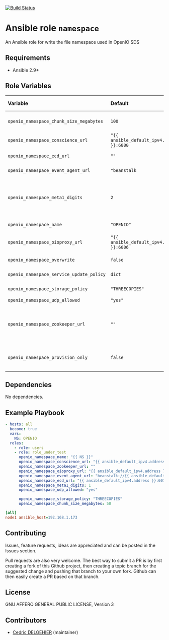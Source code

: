 [![Build Status](https://travis-ci.org/open-io/ansible-role-openio-namespace.svg?branch=master)](https://travis-ci.org/open-io/ansible-role-openio-namespace)
# Ansible role `namespace`

An Ansible role for write the file namespace used in OpenIO SDS

## Requirements

- Ansible 2.9+

## Role Variables


| Variable   | Default | Comments (type)  |
| :---       | :---    | :---             |
| `openio_namespace_chunk_size_megabytes` | `100` | Size of chunk in mega-bytes |
| `openio_namespace_conscience_url` | `"{{ ansible_default_ipv4.address }}:6000` | IP-Port of conscience |
| `openio_namespace_ecd_url` | `""` | IP-Port of ecd daemon |
| `openio_namespace_event_agent_url` | `"beanstalk` | URI of event agent |
| `openio_namespace_meta1_digits` | `2` | Number of digits to agregate meta1 databases [1..4]|
| `openio_namespace_name` | `"OPENIO"` | Namespace context |
| `openio_namespace_oioproxy_url` | `"{{ ansible_default_ipv4.address }}:6006` | IP-Port of oioproxy daemon |
| `openio_namespace_overwrite` | `false` | Overwrite a NS file |
| `openio_namespace_service_update_policy` | `dict` | The service update policy |
| `openio_namespace_storage_policy` | `"THREECOPIES"` | The storage policy |
| `openio_namespace_udp_allowed` | `"yes"` | Allow UDP |
| `openio_namespace_zookeeper_url` | `""` | Tuple of zookeepers addresses and port (comma separated) |
| `openio_namespace_provision_only` | `false` | Provision only without restarting / bootstrapping |

## Dependencies

No dependencies.

## Example Playbook

```yaml
- hosts: all
  become: true
  vars:
    NS: OPENIO
  roles:
    - role: users
    - role: role_under_test
      openio_namespace_name: "{{ NS }}"
      openio_namespace_conscience_url: "{{ ansible_default_ipv4.address }}:6000"
      openio_namespace_zookeeper_url: ""
      openio_namespace_oioproxy_url: "{{ ansible_default_ipv4.address }}:6006"
      openio_namespace_event_agent_url: "beanstalk://{{ ansible_default_ipv4.address }}:6014"
      openio_namespace_ecd_url: "{{ ansible_default_ipv4.address }}:6017"
      openio_namespace_meta1_digits: 1
      openio_namespace_udp_allowed: "yes"

      openio_namespace_storage_policy: "THREECOPIES"
      openio_namespace_chunk_size_megabytes: 50
```


```ini
[all]
node1 ansible_host=192.168.1.173
```

## Contributing

Issues, feature requests, ideas are appreciated and can be posted in the Issues section.

Pull requests are also very welcome.
The best way to submit a PR is by first creating a fork of this Github project, then creating a topic branch for the suggested change and pushing that branch to your own fork.
Github can then easily create a PR based on that branch.

## License

GNU AFFERO GENERAL PUBLIC LICENSE, Version 3

## Contributors

- [Cedric DELGEHIER](https://github.com/cdelgehier) (maintainer)
